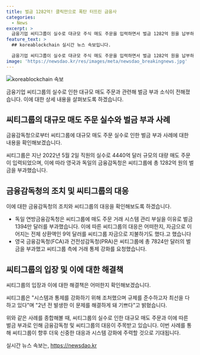 ```yaml
---
title: 벌금 1282억! 클릭만으로 폭탄 터뜨린 금융사
categories:
  - News
excerpt: >
  금융기업 씨티그룹이 실수로 대규모 주식 매도 주문을 입력하면서 벌금 1282억 원을 납부하게 됐다. 독일과 영국 규제 당국은 씨티그룹의 거래 시스템 관리 부실로 인한 벌금을 부과했으며, 이에 대해 씨티그룹은 통제 강화를 요청받았다. 씨티그룹은 규제를 준수하기 위해 최선을 다하고 있다고 밝혔다. 이는 씨티그룹의 팻 핑거 실수가 처음이 아닌 사례로, 회사의 시스템과 통제를 더욱 강화해야 할 필요성을 보여준다.
feature_text: >
  ## koreablockchain 실시간 뉴스 속보입니다.

  금융기업 씨티그룹이 실수로 대규모 주식 매도 주문을 입력하면서 벌금 1282억 원을 납부하게 됐다. 독일과 영국 규제 당국은 씨티그룹의 거래 시스템 관리 부실로 인한 벌금을 부과했으며, 이에 대해 씨티그룹은 통제 강화를 요청받았다. 씨티그룹은 규제를 준수하기 위해 최선을 다하고 있다고 밝혔다. 이는 씨티그룹의 팻 핑거 실수가 처음이 아닌 사례로, 회사의 시스템과 통제를 더욱 강화해야 할 필요성을 보여준다.
image: 'https://newsdao.kr/res/images/meta/newsdao_breakingnews.jpg'
---
```


<p><img src="https://newsdao.kr/res/images/meta/newsdao_breakingnews.jpg" alt="koreablockchain 속보" /></p>

<p>금융기업 씨티그룹의 실수로 인한 대규모 매도 주문과 관련해 벌금 부과 소식이 전해졌습니다. 이에 대한 상세 내용을 살펴보도록 하겠습니다.</p>

<h2 data-ke-size="size26">씨티그룹의 대규모 매도 주문 실수와 벌금 부과 사례</h2>

<p>금융감독청으로부터 씨티그룹에 대규모 매도 주문 실수로 인한 벌금 부과 사례에 대한 내용을 확인해보겠습니다.</p>

<p data-ke-size="size16">씨티그룹은 지난 2022년 5월 2일 직원의 실수로 4440억 달러 규모의 대량 매도 주문이 입력되었으며, 이에 따라 영국과 독일의 금융감독청은 씨티그룹에 총 1282억 원의 벌금을 부과했습니다.</p>

<h2 data-ke-size="size26">금융감독청의 조치 및 씨티그룹의 대응</h2>

<p>이에 대한 금융감독청의 조치와 씨티그룹의 대응을 확인해보도록 하겠습니다.</p>

<ul>
  <li>독일 연방금융감독청은 씨티그룹에 매도 주문 거래 시스템 관리 부실을 이유로 벌금 1394만 달러를 부과했습니다. 이에 따른 씨티그룹의 대응은 어떠한지, 자금으로 이어지는 전체 상환액인 9억 달러를 씨티그룹 자금으로 지불하기도 했다.고 했습니다</li>
  <li>영국 금융감독청(FCA)과 건전성감독청(PRA)은 씨티그룹에 총 7824만 달러의 벌금을 부과했고 씨티그룹 측에 거래 통제 강화를 요청했습니다.</li>
</ul>

<h2 data-ke-size="size26">씨티그룹의 입장 및 이에 대한 해결책</h2>

<p>씨티그룹의 입장과 이에 대한 해결책은 어떠한지 확인해보겠습니다.</p>

<p data-ke-size="size16">씨티그룹은 "시스템과 통제를 강화하기 위해 조처했으며 규제를 준수하고자 최선을 다하고 있다"며 "2년 전 발생한 이 문제를 해결하게 돼 기쁘다"고 밝혔습니다.</p>

<p>위와 같은 사례를 종합해볼 때, 씨티그룹의 실수로 인한 대규모 매도 주문과 이에 따른 벌금 부과로 인해 금융감독청 및 씨티그룹의 대응이 주목받고 있습니다. 이번 사례를 통해 씨티그룹이 향후 더욱 신중한 대응과 시스템 강화에 주력할 것으로 기대됩니다.</p>
실시간 뉴스 속보는, <a href="https://newsdao.kr" rel="dofollow">https://newsdao.kr</a>


